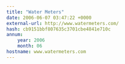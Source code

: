 ```yaml
---
title: "Water Meters"
date: 2006-06-07 03:47:22 +0000
external-url: http://www.watermeters.com/
hash: cb9151bbf807635c3701cbe4841e710c
annum:
    year: 2006
    month: 06
hostname: www.watermeters.com
---
```



